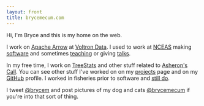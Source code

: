 ```yaml
---
layout: front
title: brycemecum.com
---
```


Hi, I'm Bryce and this is my home on the web.

I work on [Apache Arrow](https://arrow.apache.org/) at [Voltron Data](https://voltrondata.com).
I used to work at [NCEAS](https://www.nceas.ucsb.edu/) making [software](https://github.com/nceas) and sometimes [teaching](/teaching) or giving [talks](/talks).

In my free time, I work on [TreeStats](https://treestats.net) and other stuff related to [Asheron's Call](https://en.wikipedia.org/wiki/Asheron%27s_Call). You can see other stuff I've worked on on my [projects](/projects) page and on my [GitHub](https://github.com/amoeba) profile. I worked in fisheries prior to software and [still do](http://www.aoos.org/2019-run-timing-outlook-and-forecast-summary-chinook-salmon-yukon-river-delta/).

I tweet [@brycem](https://twitter.com/brycem) and post pictures of my dog and cats [@brycemecum](https://www.instagram.com/brycemecum/) if you're into that sort of thing.
